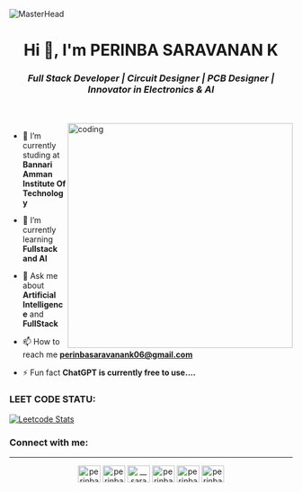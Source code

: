 
![MasterHead](https://user-images.githubusercontent.com/10498744/210012254-234538ff-d198-48aa-8964-37e6fd45d227.gif)


<h1 align="center">Hi 👋, I'm PERINBA SARAVANAN K</h1>
<h3 align="center"><I>Full Stack Developer | Circuit Designer | PCB Designer | Innovator in Electronics & AI</I></h3>
<br>
<br>
<img align="right" alt="coding" width="400" src="https://user-images.githubusercontent.com/74038190/212749695-a6817c5a-a794-462b-afca-1b5ce7dd5e63.gif"

<p align="left"> <a href="https://twitter.com/" target="blank"><img src="https://img.shields.io/twitter/follow/?logo=twitter&style=for-the-badge" alt="" /></a> </p>

- 🔭 I’m currently studing at **Bannari Amman Institute Of Technology**

- 🌱 I’m currently learning **Fullstack and AI**

- 💬 Ask me about **Artificial Intelligence** and  **FullStack**

- 📫 How to reach me **perinbasaravanank06@gmail.com**

- ⚡ Fun fact **ChatGPT is currently free to use....**
              
<p align="left">
</p>

<h3 align="left">LEET CODE STATU:</h3>




 [![Leetcode Stats](https://leetcard.jacoblin.cool/Perinbasaravanank_06)](https://leetcode.com/Perinbasaravanank_06)


<h3 align="left">Connect with me:</h3>
<hr>
<p align="center">
<a href="https://linkedin.com/in/perinba saravanan k" target="blank"><img align="center" src="https://raw.githubusercontent.com/rahuldkjain/github-profile-readme-generator/master/src/images/icons/Social/linked-in-alt.svg" alt="perinba saravanan k" height="30" width="40" /></a>
<a href="https://stackoverflow.com/users/perinba__saravanan_06" target="blank"><img align="center" src="https://raw.githubusercontent.com/rahuldkjain/github-profile-readme-generator/master/src/images/icons/Social/stack-overflow.svg" alt="perinba__saravanan_06" height="30" width="40" /></a>
<a href="https://instagram.com/__saravanan__4106" target="blank"><img align="center" src="https://raw.githubusercontent.com/rahuldkjain/github-profile-readme-generator/master/src/images/icons/Social/instagram.svg" alt="__saravanan__4106" height="30" width="40" /></a>
<a href="https://www.hackerrank.com/perinbasaravana2" target="blank"><img align="center" src="https://raw.githubusercontent.com/rahuldkjain/github-profile-readme-generator/master/src/images/icons/Social/hackerrank.svg" alt="perinbasaravana2" height="30" width="40" /></a>
<a href="https://www.leetcode.com/perinbasaravanan_06" target="blank"><img align="center" src="https://raw.githubusercontent.com/rahuldkjain/github-profile-readme-generator/master/src/images/icons/Social/leet-code.svg" alt="perinbasaravanan_06" height="30" width="40" /></a>
<a href="https://auth.geeksforgeeks.org/user/perinbasaravanan_06" target="blank"><img align="center" src="https://raw.githubusercontent.com/rahuldkjain/github-profile-readme-generator/master/src/images/icons/Social/geeks-for-geeks.svg" alt="perinbasaravanan_06" height="30" width="40" /></a>
</p>
